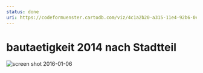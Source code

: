 ```yaml
---
status: done
uri: https://codeformuenster.cartodb.com/viz/4c1a2b20-a315-11e4-92b6-0e853d047bba/public_map 
---
```



# bautaetigkeit 2014 nach Stadtteil
 

![screen shot 2016-01-06](https://cloud.githubusercontent.com/assets/6351193/12308471/c7f0c1ee-ba45-11e5-9777-ed851321fdc8.jpg)


